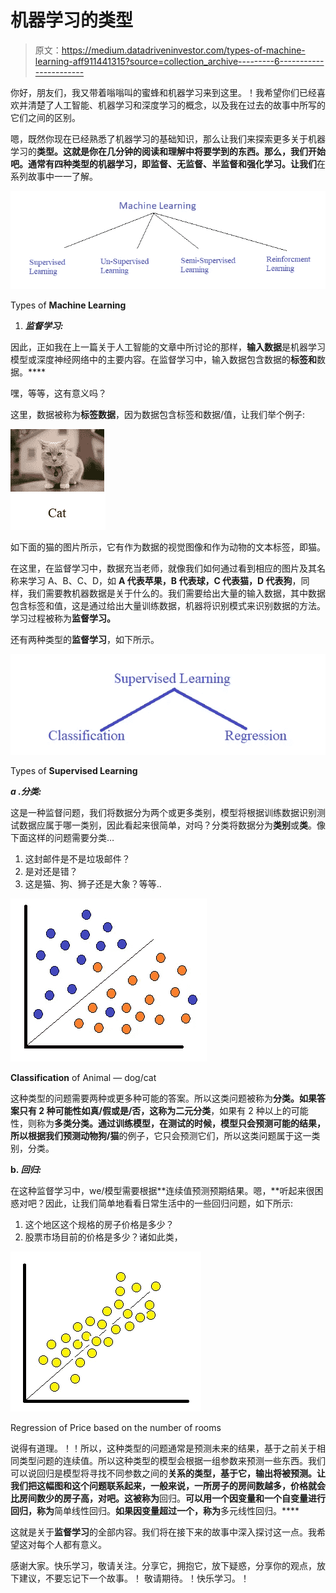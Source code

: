 # 机器学习的类型

> 原文：<https://medium.datadriveninvestor.com/types-of-machine-learning-aff911441315?source=collection_archive---------6----------------------->

你好，朋友们，我又带着嗡嗡叫的蜜蜂和机器学习来到这里。！我希望你们已经喜欢并清楚了人工智能、机器学习和深度学习的概念，以及我在过去的故事中所写的它们之间的区别。

嗯，既然你现在已经熟悉了机器学习的基础知识，那么让我们来探索更多关于机器学习的**类型。**这就是你在几分钟的阅读和理解中将要学到的东西。那么，我们开始吧。通常有四种类型的机器学习，即**监督、无监督、半监督和强化学习。让我们**在系列故事中一一了解。

![](img/d4c0561d41874a4c10cb6175c9132078.png)

Types of **Machine Learning**

1.  ***监督学习:***

因此，正如我在上一篇关于人工智能的文章中所讨论的那样，**输入数据**是机器学习模型或深度神经网络中的主要内容。在监督学习中，输入数据包含数据的**标签和**数据。****

嘿，等等，这有意义吗？

这里，数据被称为**标签数据**，因为数据包含标签和数据/值，让我们举个例子:

![](img/64365b619c26d593f366dc5c0877b40a.png)

如下面的猫的图片所示，它有作为数据的视觉图像和作为动物的文本标签，即猫。

在这里，在监督学习中，数据充当老师，就像我们如何通过看到相应的图片及其名称来学习 A、B、C、D，如 **A 代表苹果，B 代表球，C 代表猫，D 代表狗**，同样，我们需要教机器数据是关于什么的。我们需要给出大量的输入数据，其中数据包含标签和值，这是通过给出大量训练数据，机器将识别模式来识别数据的方法。学习过程被称为**监督学习。**

还有两种类型的**监督学习**，如下所示。

![](img/5930248e56a5b3709dcb6a3ab415786c.png)

Types of **Supervised Learning**

***a .分类:***

这是一种监督问题，我们将数据分为两个或更多类别，模型将根据训练数据识别测试数据应属于哪一类别，因此看起来很简单，对吗？分类将数据分为**类别**或**类**。像下面这样的问题需要分类…

1.  这封邮件是不是垃圾邮件？
2.  是对还是错？
3.  这是猫、狗、狮子还是大象？等等..

![](img/1cb76753f6b79e23188e32956f920725.png)

**Classification** of Animal — dog/cat

这种类型的问题需要两种或更多种可能的答案。所以这类问题被称为**分类。**如果答案只有 **2 种可能性**如真/假或是/否，这称为**二元分类**，如果有 2 种以上的可能性，则称为**多类分类。**通过训练模型，在测试的时候，模型只会预测可能的结果，所以根据我们预测动物**狗/猫**的例子，它只会预测它们，所以这类问题属于这一类别，分类。

**b. *回归:***

在这种监督学习中，we/模型需要根据**连续值预测预期结果。嗯，**听起来很困惑对吧？因此，让我们简单地看看日常生活中的一些回归问题，如下所示:

1.  这个地区这个规格的房子价格是多少？
2.  股票市场目前的价格是多少？诸如此类，

![](img/8a122588f0d754a312473977f78ea16a.png)

Regression of Price based on the number of rooms

说得有道理。！！所以，这种类型的问题通常是预测未来的结果，基于之前关于相同类型问题的连续值。所以这种类型的模型会根据一组参数来预测一些东西。我们可以说回归是模型将寻找不同参数之间的**关系的类型，基于它，输出将被预测。让我们把这幅图和这个问题联系起来，一般来说，一所房子的房间数越多，价格就会比房间数少的房子高，对吧。这被称为**回归。**可以用一个因变量和一个自变量进行回归，称为**简单线性回归。**如果因变量超过一个，称为**多元线性回归。****

这就是关于**监督学习**的全部内容。我们将在接下来的故事中深入探讨这一点。我希望这对每个人都有意义。

感谢大家。快乐学习，敬请关注。分享它，拥抱它，放下疑惑，分享你的观点，放下建议，不要忘记下一个故事。！
敬请期待。！快乐学习。！